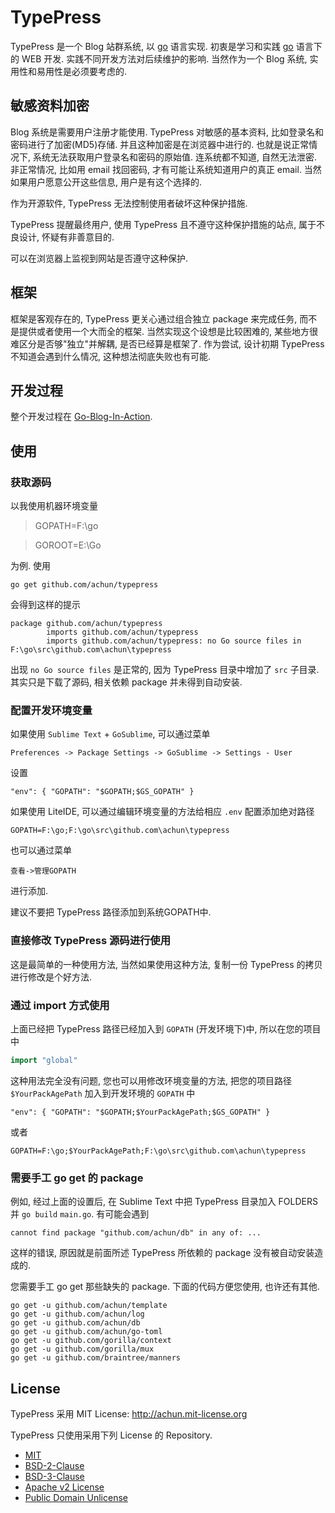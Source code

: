 # TypePress

TypePress 是一个 Blog 站群系统, 以 [go][0] 语言实现. 初衷是学习和实践 [go][0] 语言下的 WEB 开发. 实践不同开发方法对后续维护的影响. 当然作为一个 Blog 系统, 实用性和易用性是必须要考虑的.

## 敏感资料加密

Blog 系统是需要用户注册才能使用. TypePress 对敏感的基本资料, 比如登录名和密码进行了加密(MD5)存储. 并且这种加密是在浏览器中进行的. 也就是说正常情况下, 系统无法获取用户登录名和密码的原始值. 连系统都不知道, 自然无法泄密. 非正常情况, 比如用 email 找回密码, 才有可能让系统知道用户的真正 email. 当然如果用户愿意公开这些信息, 用户是有这个选择的.

作为开源软件, TypePress 无法控制使用者破坏这种保护措施.

TypePress 提醒最终用户, 使用 TypePress 且不遵守这种保护措施的站点, 属于不良设计, 怀疑有非善意目的.

可以在浏览器上监视到网站是否遵守这种保护. 

## 框架

框架是客观存在的, TypePress 更关心通过组合独立 package 来完成任务, 而不是提供或者使用一个大而全的框架. 当然实现这个设想是比较困难的, 某些地方很难区分是否够"独立"并解耦, 是否已经算是框架了.
作为尝试, 设计初期 TypePress 不知道会遇到什么情况, 这种想法彻底失败也有可能.

## 开发过程

整个开发过程在 [Go-Blog-In-Action][6].

## 使用

### 获取源码

以我使用机器环境变量

>GOPATH=F:\go

>GOROOT=E:\Go

为例. 使用

```
go get github.com/achun/typepress
```

会得到这样的提示

```
package github.com/achun/typepress
        imports github.com/achun/typepress
        imports github.com/achun/typepress: no Go source files in F:\go\src\github.com\achun\typepress
```

出现 `no Go source files` 是正常的, 因为 TypePress 目录中增加了 `src` 子目录. 其实只是下载了源码, 相关依赖 package 并未得到自动安装.

### 配置开发环境变量

如果使用 `Sublime Text` + `GoSublime`, 可以通过菜单

```
Preferences -> Package Settings -> GoSublime -> Settings - User
```

设置

```
"env": { "GOPATH": "$GOPATH;$GS_GOPATH" }
```

如果使用 LiteIDE, 可以通过编辑环境变量的方法给相应 `.env` 配置添加绝对路径

```
GOPATH=F:\go;F:\go\src\github.com\achun\typepress
```

也可以通过菜单

```
查看->管理GOPATH
```

进行添加.

建议不要把 TypePress 路径添加到系统GOPATH中.

### 直接修改 TypePress 源码进行使用

这是最简单的一种使用方法, 当然如果使用这种方法, 复制一份 TypePress 的拷贝进行修改是个好方法.

### 通过 import 方式使用

上面已经把 TypePress 路径已经加入到 `GOPATH` (开发环境下)中, 所以在您的项目中

```go
import "global"
```

这种用法完全没有问题, 您也可以用修改环境变量的方法, 把您的项目路径 `$YourPackAgePath` 加入到开发环境的 `GOPATH` 中

```
"env": { "GOPATH": "$GOPATH;$YourPackAgePath;$GS_GOPATH" }
```
或者
```
GOPATH=F:\go;$YourPackAgePath;F:\go\src\github.com\achun\typepress
```

### 需要手工 go get 的 package

例如, 经过上面的设置后, 在 Sublime Text 中把 TypePress 目录加入 FOLDERS 并 `go build` `main.go`.
有可能会遇到
```
cannot find package "github.com/achun/db" in any of: ...
```
这样的错误, 原因就是前面所述 TypePress 所依赖的 package 没有被自动安装造成的.

您需要手工 go get 那些缺失的 package. 下面的代码方便您使用, 也许还有其他.
```
go get -u github.com/achun/template
go get -u github.com/achun/log
go get -u github.com/achun/db
go get -u github.com/achun/go-toml
go get -u github.com/gorilla/context
go get -u github.com/gorilla/mux
go get -u github.com/braintree/manners
```

## License

TypePress 采用
MIT License: http://achun.mit-license.org

TypePress 只使用采用下列 License 的 Repository.

* [MIT][1]
* [BSD-2-Clause][2] 
* [BSD-3-Clause][3] 
* [Apache v2 License][4]
* [Public Domain Unlicense][5]

[0]: https://golang.org
[1]: http://choosealicense.com/licenses/mit/
[2]: http://choosealicense.com/licenses/bsd/
[3]: http://choosealicense.com/licenses/bsd-3-clause/
[4]: http://choosealicense.com/licenses/apache/
[5]: http://choosealicense.com/licenses/public-domain/
[6]: https://github.com/achun/Go-Blog-In-Action